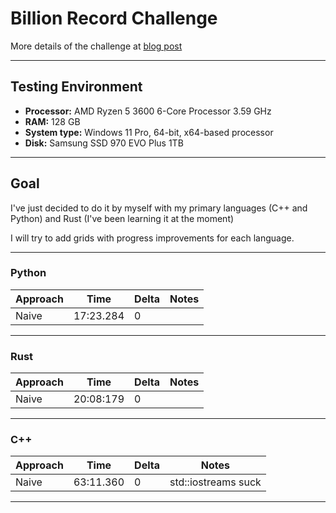 # Billion Record Challenge

More details of the challenge at [blog post](https://www.morling.dev/blog/one-billion-row-challenge/)

---


## Testing Environment
- **Processor:** AMD Ryzen 5 3600 6-Core Processor                 3.59 GHz
- **RAM:** 128 GB
- **System type:** Windows 11 Pro, 64-bit, x64-based processor
- **Disk:** Samsung SSD 970 EVO Plus 1TB
---


## Goal
I've just decided to do it by myself with my primary languages (C++ and Python) and Rust (I've been learning it at the moment)

I will try to add grids with progress improvements for each language.

---


### Python
| Approach | Time      | Delta | Notes |
|----------|-----------|-------|-------|
| Naive    | 17:23.284 | 0     |       |


---


### Rust
| Approach | Time      | Delta | Notes |
|----------|-----------|-------|-------|
| Naive    | 20:08:179 | 0     |       |

---


### C++
| Approach | Time      | Delta | Notes               |
|----------|-----------|-------|---------------------|
| Naive    | 63:11.360 | 0     | std::iostreams suck |

---
